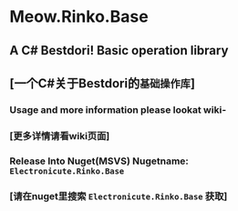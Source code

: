 # Meow.Rinko.Base    
## A C# Bestdori! Basic operation library   
## [一个C#关于Bestdori的`基础操作库`]  

### Usage and more information please lookat wiki-  
### [更多详情请看wiki页面]

### Release Into Nuget(MSVS) Nugetname: `Electronicute.Rinko.Base`
### [请在nuget里搜索 `Electronicute.Rinko.Base` 获取]
